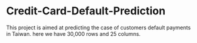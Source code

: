 # Credit-Card-Default-Prediction
This project is aimed at predicting the case of customers default payments in Taiwan. here we have 30,000 rows and 25 columns.

